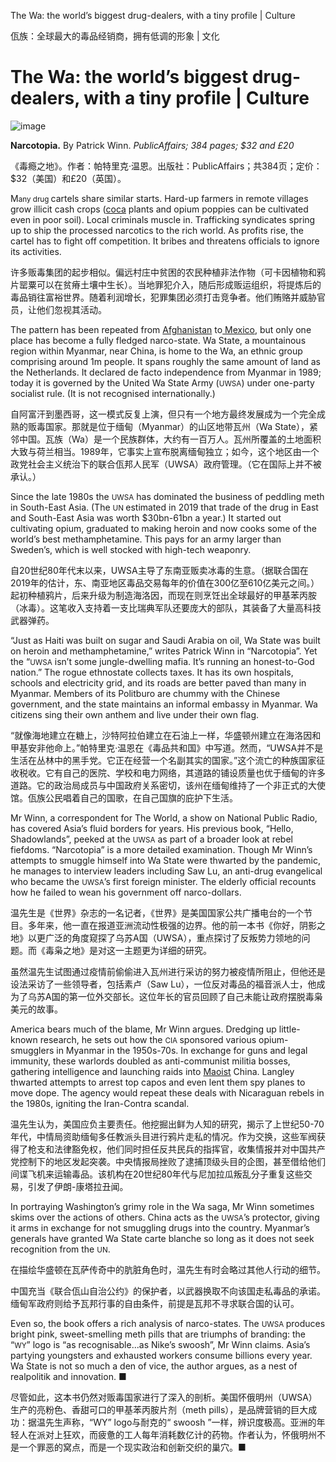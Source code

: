 The Wa: the world’s biggest drug-dealers, with a tiny profile | Culture

佤族：全球最大的毒品经销商，拥有低调的形象 | 文化


# The Wa: the world’s biggest drug-dealers, with a tiny profile | Culture

![image](https://images.weserv.nl/?url=www.economist.com/img/b/1280/720/90/media-assets/image/20240210_CUP504.jpg)

<div></div><p><b>Narcotopia.</b> By Patrick Winn. <i>PublicAffairs; 384 pages; $32 and £20</i></p>

《毒瘾之地》。作者：帕特里克·温恩。出版社：PublicAffairs；共384页；定价：$32（美国）和£20（英国）。


<p><span>M</span><small>any drug </small>cartels share similar starts. Hard-up farmers in remote villages grow illicit cash crops (<a href="https://www.economist.com/the-americas/2023/08/04/parts-of-colombia-are-now-awash-with-cocaine">coca</a> plants and opium poppies can be cultivated even in poor soil). Local criminals muscle in. Trafficking syndicates spring up to ship the processed narcotics to the rich world. As profits rise, the cartel has to fight off competition. It bribes and threatens officials to ignore its activities. </p>

许多贩毒集团的起步相似。偏远村庄中贫困的农民种植非法作物（可卡因植物和鸦片罂粟可以在贫瘠土壤中生长）。当地罪犯介入，随后形成贩运组织，将提炼后的毒品销往富裕世界。随着利润增长，犯罪集团必须打击竞争者。他们贿赂并威胁官员，让他们忽视其活动。


<p>The pattern has been repeated from <a href="https://www.economist.com/the-economist-explains/2021/09/01/what-does-taliban-control-mean-for-afghanistans-opium-economy">Afghanistan</a> to<a href="https://www.economist.com/the-americas/2023/05/11/mexicos-gangs-are-becoming-criminal-conglomerates"> Mexico</a>, but only one place has become a fully fledged narco-state. Wa State, a mountainous region within Myanmar, near China, is home to the Wa, an ethnic group comprising around 1m people. It spans roughly the same amount of land as the Netherlands. It declared de facto independence from Myanmar in 1989; today it is governed by the United Wa State Army (<small>UWSA</small>) under one-party socialist rule. (It is not recognised internationally.)</p>

自阿富汗到墨西哥，这一模式反复上演，但只有一个地方最终发展成为一个完全成熟的贩毒国家。那就是位于缅甸（Myanmar）的山区地带瓦州（Wa State），紧邻中国。瓦族（Wa）是一个民族群体，大约有一百万人。瓦州所覆盖的土地面积大致与荷兰相当。1989年，它事实上宣布脱离缅甸独立；如今，这个地区由一个政党社会主义统治下的联合佤邦人民军（UWSA）政府管理。（它在国际上并不被承认。）


<div><div><div id="econ-1"></div></div></div><p>Since the late 1980s the <small>UWSA</small> has dominated the business of peddling meth in South-East Asia. (The <small>UN </small>estimated in 2019 that trade of the drug in East and South-East Asia was worth $30bn-61bn a year.) It started out cultivating opium, graduated to making heroin and now cooks some of the world’s best methamphetamine. This pays for an army larger than Sweden’s, which is well stocked with high-tech weaponry.</p>

自20世纪80年代末以来，UWSA主导了东南亚贩卖冰毒的生意。（据联合国在2019年的估计，东、南亚地区毒品交易每年的价值在300亿至610亿美元之间。）起初种植鸦片，后来升级为制造海洛因，而现在则烹饪出全球最好的甲基苯丙胺（冰毒）。这笔收入支持着一支比瑞典军队还要庞大的部队，其装备了大量高科技武器弹药。


<p>“Just as Haiti was built on sugar and Saudi Arabia on oil, Wa State was built on heroin and methamphetamine,” writes Patrick Winn in “Narcotopia”. Yet the “<small>UWSA</small> isn’t some jungle-dwelling mafia. It’s running an honest-to-God nation.” The rogue ethnostate collects taxes. It has its own hospitals, schools and electricity grid, and its roads are better paved than many in Myanmar. Members of its Politburo are chummy with the Chinese government, and the state maintains an informal embassy in Myanmar. Wa citizens sing their own anthem and live under their own flag.</p>

“就像海地建立在糖上，沙特阿拉伯建立在石油上一样，华盛顿州建立在海洛因和甲基安非他命上。”帕特里克·温恩在《毒品共和国》中写道。然而，“UWSA并不是生活在丛林中的黑手党。它正在经营一个名副其实的国家。”这个流亡的种族国家征收税收。它有自己的医院、学校和电力网络，其道路的铺设质量也优于缅甸的许多道路。它的政治局成员与中国政府关系密切，该州在缅甸维持了一个非正式的大使馆。佤族公民唱着自己的国歌，在自己国旗的庇护下生活。


<p>Mr Winn, a correspondent for The World, a show on National Public Radio, has covered Asia’s fluid borders for years. His previous book, “Hello, Shadowlands”, peeked at the <small>UWSA</small> as part of a broader look at rebel fiefdoms. “Narcotopia” is a more detailed examination. Though Mr Winn’s attempts to smuggle himself into Wa State were thwarted by the pandemic, he manages to interview leaders including Saw Lu, an anti-drug evangelical who became the <small>UWSA</small>’s first foreign minister. The elderly official recounts how he failed to wean his government off narco-dollars.</p>

温先生是《世界》杂志的一名记者，《世界》是美国国家公共广播电台的一个节目。多年来，他一直在报道亚洲流动性极强的边界。他的前一本书《你好，阴影之地》以更广泛的角度窥探了乌苏A国（UWSA），重点探讨了反叛势力领地的问题。而《毒枭之地》是对这一主题更为详细的研究。

虽然温先生试图通过疫情前偷偷进入瓦州进行采访的努力被疫情所阻止，但他还是设法采访了一些领导者，包括素卢（Saw Lu），一位反对毒品的福音派人士，他成为了乌苏A国的第一位外交部长。这位年长的官员回顾了自己未能让政府摆脱毒枭美元的故事。


<p>America bears much of the blame, Mr Winn argues. Dredging up little-known research, he sets out how the <small>CIA </small>sponsored various opium-smugglers in Myanmar in the 1950s-70s. In exchange for guns and legal immunity, these warlords doubled as anti-communist militia bosses, gathering intelligence and launching raids into <a href="https://www.economist.com/books-and-arts/2019/03/28/the-enduring-influence-of-mao-zedong">Maoist</a> China. Langley thwarted attempts to arrest top capos and even lent them spy planes to move dope. The agency would repeat these deals with Nicaraguan rebels in the 1980s, igniting the Iran-Contra scandal.</p>

温先生认为，美国应负主要责任。他挖掘出鲜为人知的研究，揭示了上世纪50-70年代，中情局资助缅甸多任教派头目进行鸦片走私的情况。作为交换，这些军阀获得了枪支和法律豁免权，他们同时担任反共民兵的指挥官，收集情报并对中国共产党控制下的地区发起突袭。中央情报局挫败了逮捕顶级头目的企图，甚至借给他们间谍飞机来运输毒品。该机构在20世纪80年代与尼加拉瓜叛乱分子重复这些交易，引发了伊朗-康塔拉丑闻。


<div><div><div id="econ-2"></div></div></div><p>In portraying Washington’s grimy role in the Wa saga, Mr Winn sometimes skims over the actions of others.<!-- --> China acts as the <small>UWSA</small>’s protector, giving it arms in exchange for not smuggling drugs into the country. Myanmar’s generals have granted Wa State carte blanche so long as it does not seek recognition from the <small>UN</small>. </p>

在描绘华盛顿在瓦萨传奇中的肮脏角色时，温先生有时会略过其他人行动的细节。

中国充当《联合佤山自治公约》的保护者，以武器换取不向该国走私毒品的承诺。缅甸军政府则给予瓦邦行事的自由条件，前提是瓦邦不寻求联合国的认可。


<p>Even so, the book offers a rich analysis of narco-states. The <small>UWSA </small>produces bright pink, sweet-smelling meth pills that are triumphs of branding: the “<small>WY</small>” logo is “as recognisable...as Nike’s swoosh”, Mr Winn claims. Asia’s partying youngsters and exhausted workers consume billions every year. Wa State is not so much a den of vice, the author argues, as a nest of realpolitik and innovation. <span>■</span></p>

尽管如此，这本书仍然对贩毒国家进行了深入的剖析。美国怀俄明州（UWSA）生产的亮粉色、香甜可口的甲基苯丙胺片剂（meth pills），是品牌营销的巨大成功：据温先生声称，“WY” logo与耐克的“ swoosh ”一样，辨识度极高。亚洲的年轻人在派对上狂欢，而疲惫的工人每年消耗数亿计的药物。作者认为，怀俄明州不是一个罪恶的窝点，而是一个现实政治和创新交织的巢穴。■



